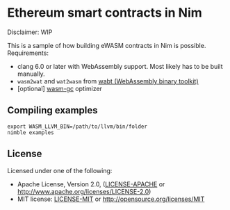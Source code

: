 # Ethereum smart contracts in Nim

Disclaimer: WIP

This is a sample of how building eWASM contracts in Nim is possible.
Requirements:
* clang 6.0 or later with WebAssembly support. Most likely has to be built manually.
* `wasm2wat` and `wat2wasm` from [wabt (WebAssembly binary toolkit)](https://github.com/WebAssembly/wabt)
* [optional] [wasm-gc](https://github.com/alexcrichton/wasm-gc) optimizer

## Compiling examples
```
export WASM_LLVM_BIN=/path/to/llvm/bin/folder
nimble examples
```

## License

Licensed under one of the following:

 * Apache License, Version 2.0, ([LICENSE-APACHE](LICENSE-APACHE) or http://www.apache.org/licenses/LICENSE-2.0)
 * MIT license: [LICENSE-MIT](LICENSE-MIT) or http://opensource.org/licenses/MIT

